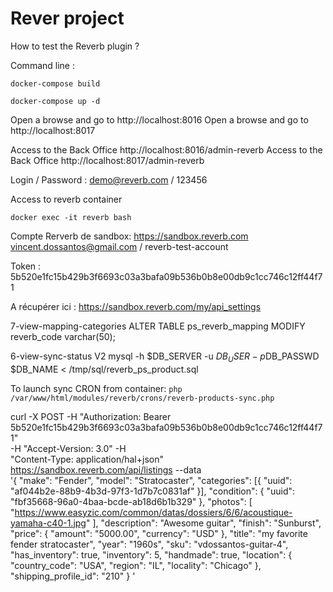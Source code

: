 # Rever project

How to test the Reverb plugin ?

Command line :

<code>docker-compose build</code>

<code>docker-compose up -d</code>

Open a browse and go to http://localhost:8016
Open a browse and go to http://localhost:8017

Access to the Back Office http://localhost:8016/admin-reverb
Access to the Back Office http://localhost:8017/admin-reverb

Login / Password : demo@reverb.com / 123456

Access to reverb container

<code>docker exec -it reverb bash</code>

Compte Rerverb de sandbox:
https://sandbox.reverb.com
vincent.dossantos@gmail.com / reverb-test-account

Token : 5b520e1fc15b429b3f6693c03a3bafa09b536b0b8e00db9c1cc746c12ff44f71

A récupérer ici : https://sandbox.reverb.com/my/api_settings

7-view-mapping-categories
ALTER TABLE ps_reverb_mapping MODIFY reverb_code varchar(50);

6-view-sync-status V2
mysql -h $DB_SERVER -u $DB_USER -p$DB_PASSWD $DB_NAME < /tmp/sql/reverb_ps_product.sql

To launch sync CRON from container:
<code>php /var/www/html/modules/reverb/crons/reverb-products-sync.php</code>

curl -X POST -H "Authorization: Bearer 5b520e1fc15b429b3f6693c03a3bafa09b536b0b8e00db9c1cc746c12ff44f71" \
-H "Accept-Version: 3.0" -H \
"Content-Type: application/hal+json" \
https://sandbox.reverb.com/api/listings --data \
'{
   "make": "Fender",
   "model": "Stratocaster",
   "categories": [{
     "uuid": "af044b2e-88b9-4b3d-97f3-1d7b7c0831af"
   }],
   "condition": {
     "uuid": "fbf35668-96a0-4baa-bcde-ab18d6b1b329"
   },
   "photos": [
     "https://www.easyzic.com/common/datas/dossiers/6/6/acoustique-yamaha-c40-1.jpg"
   ],
   "description": "Awesome guitar",
   "finish": "Sunburst",
   "price": {
     "amount": "5000.00",
     "currency": "USD"
   },
   "title": "my favorite fender stratocaster",
   "year": "1960s",
   "sku": "vdossantos-guitar-4",
   "has_inventory": true,
   "inventory": 5,
   "handmade": true,
   "location": {
     "country_code": "USA",
     "region": "IL",
     "locality": "Chicago"
   },
   "shipping_profile_id": "210"
 }
'